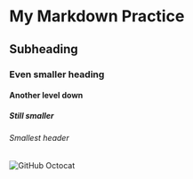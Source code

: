 # My Markdown Practice

## Subheading

### Even smaller heading

#### Another level down

##### Still smaller

###### Smallest header

![GitHub Octocat](https://octodex.github.com/images/yaktocat.png)
